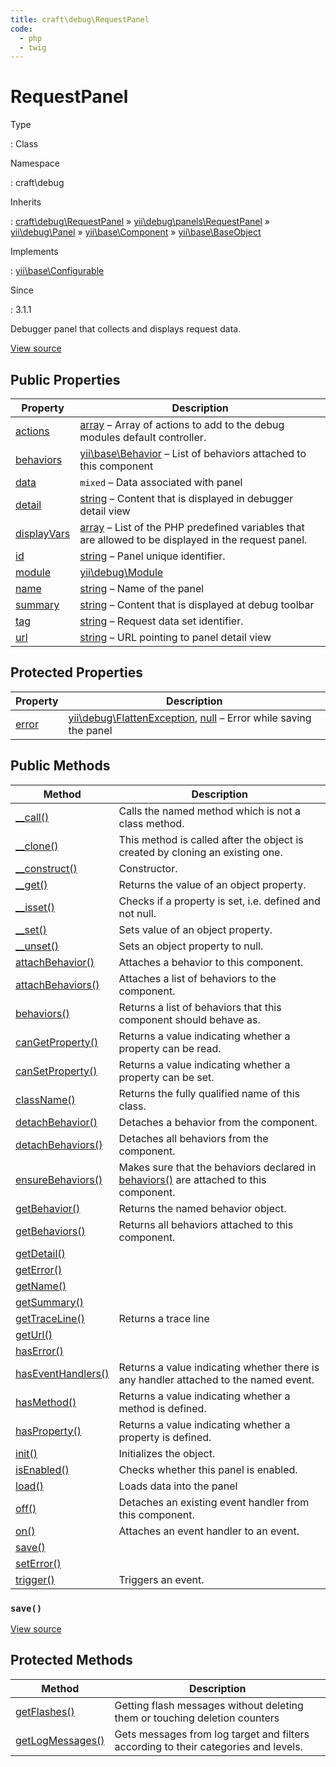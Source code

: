 ```yaml
---
title: craft\debug\RequestPanel
code:
  - php
  - twig
---
```


# RequestPanel

Type

:   Class

Namespace

:   craft\debug

Inherits

:   [craft\debug\RequestPanel](craft-debug-requestpanel.md) &raquo;
[yii\debug\panels\RequestPanel](https://www.yiiframework.com/extension/yiisoft/yii2-debug/doc/api/2.2/yii-debug-panels-requestpanel) &raquo;
[yii\debug\Panel](https://www.yiiframework.com/extension/yiisoft/yii2-debug/doc/api/2.2/yii-debug-panel) &raquo;
[yii\base\Component](https://www.yiiframework.com/doc/api/2.0/yii-base-component) &raquo;
[yii\base\BaseObject](https://www.yiiframework.com/doc/api/2.0/yii-base-baseobject)

Implements

:   [yii\base\Configurable](https://www.yiiframework.com/doc/api/2.0/yii-base-configurable)

Since

:   3.1.1



Debugger panel that collects and displays request data.





[View source](https://github.com/craftcms/cms/blob/master/src/debug/RequestPanel.php)


## Public Properties

| Property                                                                                                                                                                          | Description
| --------------------------------------------------------------------------------------------------------------------------------------------------------------------------------- | ------------------------------------------------------------------------------------------------------------------------------------------
| [actions](https://www.yiiframework.com/extension/yiisoft/yii2-debug/doc/api/2.2/yii-debug-panel#$actions-detail "Defined by yii\debug\Panel")                                     | [array](http://php.net/language.types.array) – Array of actions to add to the debug modules default controller.
| [behaviors](https://www.yiiframework.com/doc/api/2.0/yii-base-component#$behaviors-detail "Defined by yii\base\Component")                                                        | [yii\base\Behavior](https://www.yiiframework.com/doc/api/2.0/yii-base-behavior) – List of behaviors attached to this component
| [data](https://www.yiiframework.com/extension/yiisoft/yii2-debug/doc/api/2.2/yii-debug-panel#$data-detail "Defined by yii\debug\Panel")                                           | `mixed` – Data associated with panel
| [detail](https://www.yiiframework.com/extension/yiisoft/yii2-debug/doc/api/2.2/yii-debug-panel#$detail-detail "Defined by yii\debug\Panel")                                       | [string](http://php.net/language.types.string) – Content that is displayed in debugger detail view
| [displayVars](https://www.yiiframework.com/extension/yiisoft/yii2-debug/doc/api/2.2/yii-debug-panels-requestpanel#$displayVars-detail "Defined by yii\debug\panels\RequestPanel") | [array](http://php.net/language.types.array) – List of the PHP predefined variables that are allowed to be displayed in the request panel.
| [id](https://www.yiiframework.com/extension/yiisoft/yii2-debug/doc/api/2.2/yii-debug-panel#$id-detail "Defined by yii\debug\Panel")                                               | [string](http://php.net/language.types.string) – Panel unique identifier.
| [module](https://www.yiiframework.com/extension/yiisoft/yii2-debug/doc/api/2.2/yii-debug-panel#$module-detail "Defined by yii\debug\Panel")                                       | [yii\debug\Module](https://www.yiiframework.com/extension/yiisoft/yii2-debug/doc/api/2.2/yii-debug-module)
| [name](https://www.yiiframework.com/extension/yiisoft/yii2-debug/doc/api/2.2/yii-debug-panel#$name-detail "Defined by yii\debug\Panel")                                           | [string](http://php.net/language.types.string) – Name of the panel
| [summary](https://www.yiiframework.com/extension/yiisoft/yii2-debug/doc/api/2.2/yii-debug-panel#$summary-detail "Defined by yii\debug\Panel")                                     | [string](http://php.net/language.types.string) – Content that is displayed at debug toolbar
| [tag](https://www.yiiframework.com/extension/yiisoft/yii2-debug/doc/api/2.2/yii-debug-panel#$tag-detail "Defined by yii\debug\Panel")                                             | [string](http://php.net/language.types.string) – Request data set identifier.
| [url](https://www.yiiframework.com/extension/yiisoft/yii2-debug/doc/api/2.2/yii-debug-panel#$url-detail "Defined by yii\debug\Panel")                                             | [string](http://php.net/language.types.string) – URL pointing to panel detail view



## Protected Properties

| Property                                                                                                                                  | Description
| ----------------------------------------------------------------------------------------------------------------------------------------- | ---------------------------------------------------------------------------------------------------------------------------------------------------------------------------------------------------------
| [error](https://www.yiiframework.com/extension/yiisoft/yii2-debug/doc/api/2.2/yii-debug-panel#$error-detail "Defined by yii\debug\Panel") | [yii\debug\FlattenException](https://www.yiiframework.com/extension/yiisoft/yii2-debug/doc/api/2.2/yii-debug-flattenexception), [null](http://php.net/language.types.null) – Error while saving the panel



## Public Methods

| Method                                                                                                                                                     | Description
| ---------------------------------------------------------------------------------------------------------------------------------------------------------- | -----------------------------------------------------------------------------------------------------------------------------------------------------------------------
| [__call()](https://www.yiiframework.com/doc/api/2.0/yii-base-baseobject#__call()-detail "Defined by yii\base\BaseObject")                                  | Calls the named method which is not a class method.
| [__clone()](https://www.yiiframework.com/doc/api/2.0/yii-base-component#__clone()-detail "Defined by yii\base\Component")                                  | This method is called after the object is created by cloning an existing one.
| [__construct()](https://www.yiiframework.com/doc/api/2.0/yii-base-baseobject#__construct()-detail "Defined by yii\base\BaseObject")                        | Constructor.
| [__get()](https://www.yiiframework.com/doc/api/2.0/yii-base-baseobject#__get()-detail "Defined by yii\base\BaseObject")                                    | Returns the value of an object property.
| [__isset()](https://www.yiiframework.com/doc/api/2.0/yii-base-baseobject#__isset()-detail "Defined by yii\base\BaseObject")                                | Checks if a property is set, i.e. defined and not null.
| [__set()](https://www.yiiframework.com/doc/api/2.0/yii-base-baseobject#__set()-detail "Defined by yii\base\BaseObject")                                    | Sets value of an object property.
| [__unset()](https://www.yiiframework.com/doc/api/2.0/yii-base-baseobject#__unset()-detail "Defined by yii\base\BaseObject")                                | Sets an object property to null.
| [attachBehavior()](https://www.yiiframework.com/doc/api/2.0/yii-base-component#attachBehavior()-detail "Defined by yii\base\Component")                    | Attaches a behavior to this component.
| [attachBehaviors()](https://www.yiiframework.com/doc/api/2.0/yii-base-component#attachBehaviors()-detail "Defined by yii\base\Component")                  | Attaches a list of behaviors to the component.
| [behaviors()](https://www.yiiframework.com/doc/api/2.0/yii-base-component#behaviors()-detail "Defined by yii\base\Component")                              | Returns a list of behaviors that this component should behave as.
| [canGetProperty()](https://www.yiiframework.com/doc/api/2.0/yii-base-baseobject#canGetProperty()-detail "Defined by yii\base\BaseObject")                  | Returns a value indicating whether a property can be read.
| [canSetProperty()](https://www.yiiframework.com/doc/api/2.0/yii-base-baseobject#canSetProperty()-detail "Defined by yii\base\BaseObject")                  | Returns a value indicating whether a property can be set.
| [className()](https://www.yiiframework.com/doc/api/2.0/yii-base-baseobject#className()-detail "Defined by yii\base\BaseObject")                            | Returns the fully qualified name of this class.
| [detachBehavior()](https://www.yiiframework.com/doc/api/2.0/yii-base-component#detachBehavior()-detail "Defined by yii\base\Component")                    | Detaches a behavior from the component.
| [detachBehaviors()](https://www.yiiframework.com/doc/api/2.0/yii-base-component#detachBehaviors()-detail "Defined by yii\base\Component")                  | Detaches all behaviors from the component.
| [ensureBehaviors()](https://www.yiiframework.com/doc/api/2.0/yii-base-component#ensureBehaviors()-detail "Defined by yii\base\Component")                  | Makes sure that the behaviors declared in [behaviors()](https://www.yiiframework.com/doc/api/2.0/yii-base-component#behaviors()-detail) are attached to this component.
| [getBehavior()](https://www.yiiframework.com/doc/api/2.0/yii-base-component#getBehavior()-detail "Defined by yii\base\Component")                          | Returns the named behavior object.
| [getBehaviors()](https://www.yiiframework.com/doc/api/2.0/yii-base-component#getBehaviors()-detail "Defined by yii\base\Component")                        | Returns all behaviors attached to this component.
| [getDetail()](https://www.yiiframework.com/extension/yiisoft/yii2-debug/doc/api/2.2/yii-debug-panel#getDetail()-detail "Defined by yii\debug\Panel")       |
| [getError()](https://www.yiiframework.com/extension/yiisoft/yii2-debug/doc/api/2.2/yii-debug-panel#getError()-detail "Defined by yii\debug\Panel")         |
| [getName()](https://www.yiiframework.com/extension/yiisoft/yii2-debug/doc/api/2.2/yii-debug-panel#getName()-detail "Defined by yii\debug\Panel")           |
| [getSummary()](https://www.yiiframework.com/extension/yiisoft/yii2-debug/doc/api/2.2/yii-debug-panel#getSummary()-detail "Defined by yii\debug\Panel")     |
| [getTraceLine()](https://www.yiiframework.com/extension/yiisoft/yii2-debug/doc/api/2.2/yii-debug-panel#getTraceLine()-detail "Defined by yii\debug\Panel") | Returns a trace line
| [getUrl()](https://www.yiiframework.com/extension/yiisoft/yii2-debug/doc/api/2.2/yii-debug-panel#getUrl()-detail "Defined by yii\debug\Panel")             |
| [hasError()](https://www.yiiframework.com/extension/yiisoft/yii2-debug/doc/api/2.2/yii-debug-panel#hasError()-detail "Defined by yii\debug\Panel")         |
| [hasEventHandlers()](https://www.yiiframework.com/doc/api/2.0/yii-base-component#hasEventHandlers()-detail "Defined by yii\base\Component")                | Returns a value indicating whether there is any handler attached to the named event.
| [hasMethod()](https://www.yiiframework.com/doc/api/2.0/yii-base-baseobject#hasMethod()-detail "Defined by yii\base\BaseObject")                            | Returns a value indicating whether a method is defined.
| [hasProperty()](https://www.yiiframework.com/doc/api/2.0/yii-base-baseobject#hasProperty()-detail "Defined by yii\base\BaseObject")                        | Returns a value indicating whether a property is defined.
| [init()](https://www.yiiframework.com/doc/api/2.0/yii-base-baseobject#init()-detail "Defined by yii\base\BaseObject")                                      | Initializes the object.
| [isEnabled()](https://www.yiiframework.com/extension/yiisoft/yii2-debug/doc/api/2.2/yii-debug-panel#isEnabled()-detail "Defined by yii\debug\Panel")       | Checks whether this panel is enabled.
| [load()](https://www.yiiframework.com/extension/yiisoft/yii2-debug/doc/api/2.2/yii-debug-panel#load()-detail "Defined by yii\debug\Panel")                 | Loads data into the panel
| [off()](https://www.yiiframework.com/doc/api/2.0/yii-base-component#off()-detail "Defined by yii\base\Component")                                          | Detaches an existing event handler from this component.
| [on()](https://www.yiiframework.com/doc/api/2.0/yii-base-component#on()-detail "Defined by yii\base\Component")                                            | Attaches an event handler to an event.
| [save()](craft-debug-requestpanel.md#method-save)                                                                                                          |
| [setError()](https://www.yiiframework.com/extension/yiisoft/yii2-debug/doc/api/2.2/yii-debug-panel#setError()-detail "Defined by yii\debug\Panel")         |
| [trigger()](https://www.yiiframework.com/doc/api/2.0/yii-base-component#trigger()-detail "Defined by yii\base\Component")                                  | Triggers an event.

### `save()`










[View source](https://github.com/craftcms/cms/blob/master/src/debug/RequestPanel.php#L23-L28)








## Protected Methods

| Method                                                                                                                                                                             | Description
| ---------------------------------------------------------------------------------------------------------------------------------------------------------------------------------- | -----------------------------------------------------------------------------------
| [getFlashes()](https://www.yiiframework.com/extension/yiisoft/yii2-debug/doc/api/2.2/yii-debug-panels-requestpanel#getFlashes()-detail "Defined by yii\debug\panels\RequestPanel") | Getting flash messages without deleting them or touching deletion counters
| [getLogMessages()](https://www.yiiframework.com/extension/yiisoft/yii2-debug/doc/api/2.2/yii-debug-panel#getLogMessages()-detail "Defined by yii\debug\Panel")                     | Gets messages from log target and filters according to their categories and levels.






